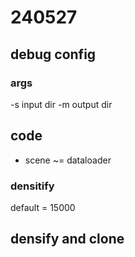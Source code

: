 # 240527
## debug config
### args
-s input dir
-m output dir
## code
- scene ~= dataloader
### densitify
default = 15000
## densify and clone
## 